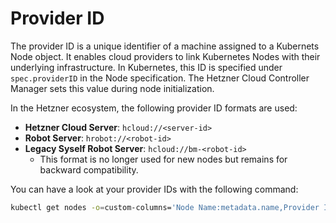 # Provider ID

The provider ID is a unique identifier of a machine assigned to a Kubernets Node object. It enables cloud providers to link Kubernetes Nodes with their underlying infrastructure. In Kubernetes, this ID is specified under `spec.providerID` in the Node specification. The Hetzner Cloud Controller Manager sets this value during node initialization.

In the Hetzner ecosystem, the following provider ID formats are used:

- **Hetzner Cloud Server**: `hcloud://<server-id>`
- **Robot Server**: `hrobot://<robot-id>`
- **Legacy Syself Robot Server**: `hcloud://bm-<robot-id>`
  - This format is no longer used for new nodes but remains for backward compatibility.

You can have a look at your provider IDs with the following command:

```bash
kubectl get nodes -o=custom-columns='Node Name:metadata.name,Provider ID:spec.providerID'
```
